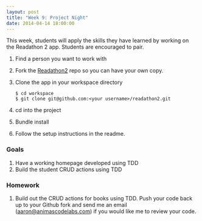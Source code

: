 ```yaml
---
layout: post
title: "Week 9: Project Night"
date: 2014-04-14 18:00:00
---
```


This week, students will apply the skills they have learned by working on the Readathon 2 app. Students are
encouraged to pair.

1. Find a person you want to work with
2. Fork the [Readathon2][1] repo so you can have your own copy.
3. Clone the app in your workspace directory

    ```
    $ cd workspace
    $ git clone git@github.com:<your username>/readathon2.git
    ```

4. cd into the project
5. Bundle install
6. Follow the setup instructions in the readme.


### Goals

1. Have a working homepage developed using TDD
2. Build the student CRUD actions using TDD

### Homework

1. Build out the CRUD actions for books using TDD. Push your code back up to your Github fork and
send me an email (aaron@animascodelabs.com) if you would like me to review your
code.


[1]: https://github.com/durango-ruby-school/readathon2
